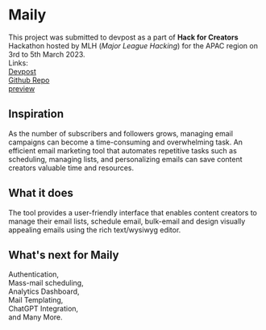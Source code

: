 # Maily

This project was submitted to devpost as a part of **Hack for Creators** Hackathon hosted by MLH (*Major League Hacking*) for the APAC region on 3rd to 5th March 2023.\
Links:\
[Devpost](https://devpost.com/software/maily)\
[Github Repo](https://github.com/AqueelAhmedV/maily)\
[preview](https://maily-alpha.vercel.app/)

## Inspiration
As the number of subscribers and followers grows, managing email campaigns can become a time-consuming and overwhelming task. An efficient email marketing tool that automates repetitive tasks such as scheduling, managing lists, and personalizing emails can save content creators valuable time and resources. 

## What it does
 The tool provides a user-friendly interface that enables content creators to manage their email lists, schedule email,  bulk-email and design visually appealing emails using the rich text/wysiwyg editor.

## What's next for Maily 
Authentication,\
Mass-mail scheduling,\
Analytics Dashboard,\
Mail Templating,\
ChatGPT Integration,\
and Many More.


